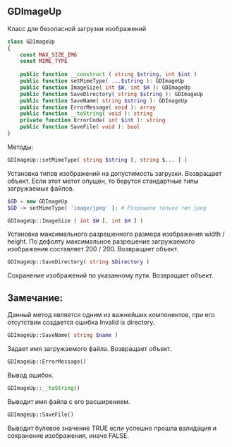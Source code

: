 ## GDImageUp
Класс для безопасной загрузки изображений
```PHP
class GDImageUp
{
	const MAX_SIZE_IMG
	const MIME_TYPE
	
	public function __construct ( string $string, int $int )
	public function setMimeType( ...$string ): GDImageUp
	public function ImageSize( int $W, int $H ): GDImageUp
	public function SaveDirectory( string $string ): GDImageUp
	public function SaveName( string $string ): GDImageUp
	public function ErrorMessage( void ): array
	public function __toString( void ): string
	private function ErrorCode( int $int ): string
	public function SaveFile( void ): bool
}
```

Методы:

```PHP
GDImageUp::setMimeType( string $string [, string $... ] )
```
Установка типов изображений на допустимость загрузки. Возвращает объект. Если этот метот опущен, то берутся стандартные типы загружаемых файлов.
```PHP
$GD = new GDImageUp
$GD -> setMimeType( 'image/jpeg' ); # Разрешили только тип jpeg
```



```PHP
GDImageUp::ImageSize ( int $W [, int $H ] )
```
Установка максимального разрешенного размера изображения width / height. По дефолту максимальное разрешение загружаемого изображения составляет 200 / 200. Возвращает объект.



```PHP
GDImageUp::SaveDirectory( string $Directory )
```
Сохранение изображений по указанному пути. Возвращает объект.
## Замечание:
Данный метод является одним из важнейших компонентов, при его отсутствии создается ошибка Invalid is directory.



```PHP
GDImageUp::SaveName( string $name )
```
Задает имя загружаемого файла. Возвращает объект.



```PHP
GDImageUp::ErrorMessage()
```
Вывод ошибок.



```PHP
GDImageUp::__toString()
```
Выводит имя файла с его расширением.



```PHP
GDImageUp::SaveFile()
```
Выводит булевое значение TRUE если успешно прошла валидация и сохранение изображения, иначе FALSE.
